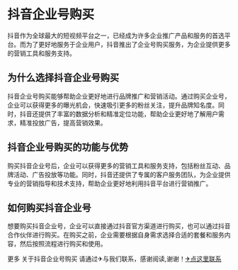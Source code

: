 # 抖音企业号购买

抖音作为全球最大的短视频平台之一，已经成为许多企业推广产品和服务的首选平台。而为了更好地服务于企业用户，抖音推出了企业号购买服务，为企业提供更多的营销工具和服务支持。

## 为什么选择抖音企业号购买

抖音企业号购买能够帮助企业更好地进行品牌推广和营销活动。通过购买企业号，企业可以获得更多的曝光机会，快速吸引更多的粉丝关注，提升品牌知名度。同时，抖音还提供了丰富的数据分析和精准定位功能，帮助企业更好地了解用户需求，精准投放广告，提高营销效果。

## 抖音企业号购买的功能与优势

购买抖音企业号后，企业可以获得更多的营销工具和服务支持，包括粉丝互动、品牌活动、广告投放等功能。同时，抖音还提供了专属的客户服务团队，为企业提供专业的营销指导和技术支持，帮助企业更好地利用抖音平台进行营销推广。

## 如何购买抖音企业号

想要购买抖音企业号，企业可以直接通过抖音官方渠道进行购买，也可以通过抖音合作伙伴进行购买。在购买之前，企业需要根据自身需求选择合适的套餐和服务内容，然后按照流程进行购买和使用。

更多 关于抖音企业号购买 请通过✈与我们联系，感谢阅读,谢谢！[✈点这里联系](https://a.k02.cc)